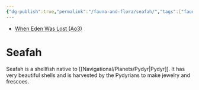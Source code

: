 ```yaml
---
{"dg-publish":true,"permalink":"/fauna-and-flora/seafah/","tags":["fauna"],"dgHomeLink":false,"noteIcon":"saber1"}
---
```


- [When Eden Was Lost (Ao3)](https://archiveofourown.org/works/19334440/chapters/45992584)

# Seafah

Seafah is a shellfish native to [[Navigational/Planets/Pydyr\|Pydyr]]. It has very beautiful shells and is harvested by the Pydyrians to make jewelry and frescoes. 


